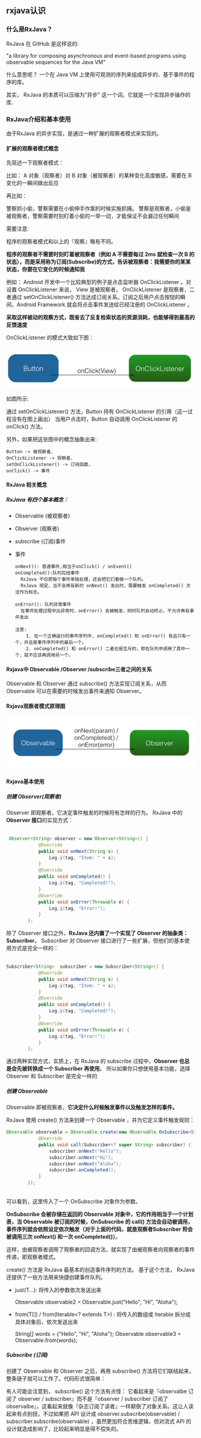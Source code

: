 ## rxjava认识

### 什么是RxJava？

RxJava 在 GitHub 是这样说的:

 "a library for composing asynchronous and event-based programs using observable sequences for the Java VM"

什么意思呢？ 一个在 Java VM 上使用可观测的序列来组成异步的、基于事件的程序的库。

其实， RxJava 的本质可以压缩为"异步" 这一个词。它就是一个实现异步操作的库.

### RxJava介绍和基本使用

由于RxJava 的异步实现，是通过一种扩展的观察者模式来实现的。

#### 扩展的观察者模式概念

先简述一下观察者模式：

比如：
A 对象（观察者）对 B 对象（被观察者）的某种变化高度敏感，需要在 B 变化的一瞬间做出反应

再比如：

警察抓小偷，警察需要在小偷伸手作案的时候实施抓捕。
警察是观察者，小偷是被观察者，警察需要时刻盯着小偷的一举一动，才能保证不会漏过任何瞬间

需要注意:

程序的观察者模式和以上的『观察』略有不同。

**程序的观察者不需要时刻盯着被观察者（例如 A 不需要每过 2ms 就检查一次 B 的状态），而是采用称为订阅(Subscribe)的方式，告诉被观察者：我需要你的某某状态，你要在它变化的时候通知我**

例如：
 Android 开发中一个比较典型的例子是点击监听器 OnClickListener 。对设置 OnClickListener 来说， View 是被观察者， OnClickListener 是观察者，二者通过 setOnClickListener() 方法达成订阅关系。订阅之后用户点击按钮的瞬间，Android Framework 就会将点击事件发送给已经注册的 OnClickListener 。
 
**采取这样被动的观察方式，既省去了反复检索状态的资源消耗，也能够得到最高的反馈速度**
 
 

OnClickListener 的模式大致如下图：

![](/assets/rxjava-01.png)

如图所示:

通过 setOnClickListener() 方法，Button 持有 OnClickListener 的引用（这一过程没有在图上画出）
当用户点击时，Button 自动调用 OnClickListener 的 onClick() 方法。

另外，如果把这张图中的概念抽象出来:

    Button -> 被观察者、
    OnClickListener -> 观察者、
    setOnClickListener() -> 订阅函数，
    onClick() -> 事件


#### RxJava 相关概念


##### RxJava 有四个基本概念：

- Observable (被观察者)
- Observer (观察者)
- subscribe (订阅)事件
- 事件

      onNext(): 普通事件,相当于onClick() / onEvent()
      onCompleted():队列完结事件
        RxJava 不仅把每个事件单独处理，还会把它们看做一个队列。
        RxJava 规定，当不会再有新的 onNext() 发出时，需要触发 onCompleted() 方法作为标志。
       
      onError(): 队列异常事件
        在事件处理过程中出异常时，onError() 会被触发，同时队列自动终止，不允许再有事件发出

      注意:
          1. 在一个正确运行的事件序列中, onCompleted() 和 onError() 有且只有一个，并且是事件序列中的最后一个。
          2. onCompleted() 和 onError() 二者也是互斥的，即在队列中调用了其中一个，就不应该再调用另一个。
     
     

#### Rxjava中 Observable /Observer /subscribe三者之间的关系

Observable 和 Observer 通过 subscribe() 方法实现订阅关系，从而 Observable 可以在需要的时候发出事件来通知 Observer。


#### Rxjava观察者模式原理图

![](/assets/Rxjava观察者模式原理图.png)



#### Rxjava基本使用


##### 创建 Observer(观察者)

Observer 即观察者，它决定事件触发的时候将有怎样的行为。 
RxJava 中的 **Observer 接口**的实现方式：
 
```java

 Observer<String> observer = new Observer<String>() {
            @Override
            public void onNext(String s) {
                Log.i(tag, "Item: " + s);
            }
            @Override
            public void onCompleted() {
                Log.i(tag, "Completed!");
            }
            @Override
            public void onError(Throwable e) {
                Log.i(tag, "Error!");
            }
        };
```


除了 Observer 接口之外，**RxJava 还内置了一个实现了 Observer 的抽象类：Subscriber**。 
Subscriber 对 Observer 接口进行了一些扩展，但他们的基本使用方式是完全一样的：



```java

Subscriber<String>  subscriber = new Subscriber<String>() {
            @Override
            public void onNext(String s) {
                Log.i(tag, "Item: " + s);
            }
            @Override
            public void onCompleted() {
                Log.i(tag, "Completed!");
            }
            @Override
            public void onError(Throwable e) {
                Log.i(tag, "Error!");
            }
        };

```


 
通过两种实现方式，实质上，在 RxJava 的 subscribe 过程中，**Observer 也总是会先被转换成一个 Subscriber 再使用**。
所以如果你只想使用基本功能，选择 Observer 和 Subscriber 是完全一样的

##### 创建 Observable

Observable 即被观察者，**它决定什么时候触发事件以及触发怎样的事件。**


RxJava 使用 create() 方法来创建一个 Observable ，并为它定义事件触发规则：



```java
Observable observable = Observable.create(new Observable.OnSubscribe<String>() {
            @Override
            public void call(Subscriber<? super String> subscriber) {
                subscriber.onNext("Hello");
                subscriber.onNext("Hi");
                subscriber.onNext("Aloha");
                subscriber.onCompleted();
            }
        });
        

```


 
可以看到，这里传入了一个 OnSubscribe 对象作为参数。

**OnSubscribe 会被存储在返回的 Observable 对象中，它的作用相当于一个计划表，当 Observable 被订阅的时候，OnSubscribe 的 call() 方法会自动被调用，事件序列就会依照设定依次触发（对于上面的代码，就是观察者Subscriber 将会被调用三次 onNext() 和一次 onCompleted()）**。

这样，由被观察者调用了观察者的回调方法，就实现了由被观察者向观察者的事件传递，即观察者模式。


create() 方法是 RxJava 最基本的创造事件序列的方法。
基于这个方法， RxJava 还提供了一些方法用来快捷创建事件队列。


* just(T...): 将传入的参数依次发送出来
    
    Observable observable2 = Observable.just("Hello", "Hi", "Aloha");


* from(T[]) / from(Iterable<? extends T>) : 将传入的数组或 Iterable 拆分成具体对象后，依次发送出来
        
    String[] words = {"Hello", "Hi", "Aloha"};
        Observable observable3 = Observable.from(words);




##### Subscribe (订阅)
创建了 Observable 和 Observer 之后，再用 subscribe() 方法将它们联结起来，整条链子就可以工作了。代码形式很简单：
 
有人可能会注意到， subscribe() 这个方法有点怪：
它看起来是『observalbe 订阅了 observer / subscriber』而不是『observer / subscriber 订阅了 observalbe』，这看起来就像『杂志订阅了读者』一样颠倒了对象关系。这让人读起来有点别扭，不过如果把 API 设计成 observer.subscribe(observable) / subscriber.subscribe(observable) ，虽然更加符合思维逻辑，但对流式 API 的设计就造成影响了，比较起来明显是得不偿失的。







